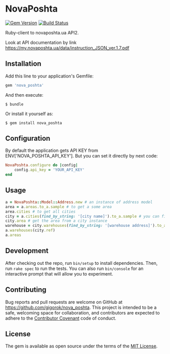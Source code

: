 # NovaPoshta

[![Gem Version](https://badge.fury.io/rb/nova_poshta.svg)](https://badge.fury.io/rb/nova_poshta)
[![Build Status](https://travis-ci.org/gigorok/nova_poshta.svg?branch=master)](https://travis-ci.org/gigorok/nova_poshta)

Ruby-client to novaposhta.ua API2.

Look at API documentation by link https://my.novaposhta.ua/data/instruction_JSON_ver.1.7.pdf

## Installation

Add this line to your application's Gemfile:

```ruby
gem 'nova_poshta'
```

And then execute:

    $ bundle

Or install it yourself as:

    $ gem install nova_poshta

## Configuration

By default the application gets API KEY from ENV['NOVA_POSHTA_API_KEY'].
But you can set it directly by next code:
```ruby
NovaPoshta.configure do |config|
    config.api_key = 'YOUR_API_KEY'
end
```

## Usage
```ruby
a = NovaPoshta::Model::Address.new # an instance of address model
area = a.areas.to_a.sample # to get a some area
area.cities # to get all cities
city = a.cities(find_by_string: '[city name]').to_a.sample # you can filter by city name
city.area # get the area from a city instance
warehouse = city.warehouses(find_by_string: '[warehouse address]').to_a.sample
a.warehouses(city.ref)
a.areas
```

## Development

After checking out the repo, run `bin/setup` to install dependencies. Then, run `rake spec` to run the tests. You can also run `bin/console` for an interactive prompt that will allow you to experiment.

## Contributing

Bug reports and pull requests are welcome on GitHub at https://github.com/gigorok/nova_poshta. This project is intended to be a safe, welcoming space for collaboration, and contributors are expected to adhere to the [Contributor Covenant](http://contributor-covenant.org) code of conduct.


## License

The gem is available as open source under the terms of the [MIT License](http://opensource.org/licenses/MIT).

